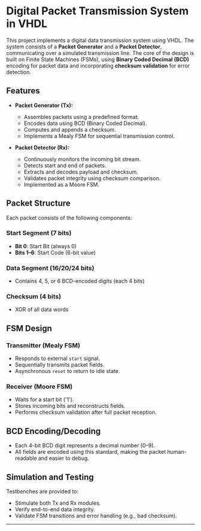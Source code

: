 # Digital Packet Transmission System in VHDL

This project implements a digital data transmission system using VHDL. The system consists of a **Packet Generator** and a **Packet Detector**, communicating over a simulated transmission line. The core of the design is built on Finite State Machines (FSMs), using **Binary Coded Decimal (BCD)** encoding for packet data and incorporating **checksum validation** for error detection.

## Features

- **Packet Generator (Tx):**
  - Assembles packets using a predefined format.
  - Encodes data using BCD (Binary Coded Decimal).
  - Computes and appends a checksum.
  - Implements a Mealy FSM for sequential transmission control.

- **Packet Detector (Rx):**
  - Continuously monitors the incoming bit stream.
  - Detects start and end of packets.
  - Extracts and decodes payload and checksum.
  - Validates packet integrity using checksum comparison.
  - Implemented as a Moore FSM.

## Packet Structure

Each packet consists of the following components:

### Start Segment (7 bits)
- **Bit 0**: Start Bit (always 0)
- **Bits 1–6**: Start Code (6-bit value)

### Data Segment (16/20/24 bits)
- Contains 4, 5, or 6 BCD-encoded digits (each 4 bits)

### Checksum (4 bits)
- XOR of all data words



## FSM Design

### Transmitter (Mealy FSM)
- Responds to external `start` signal.
- Sequentially transmits packet fields.
- Asynchronous `reset` to return to idle state.

### Receiver (Moore FSM)
- Waits for a start bit ('1').
- Stores incoming bits and reconstructs fields.
- Performs checksum validation after full packet reception.

## BCD Encoding/Decoding

- Each 4-bit BCD digit represents a decimal number (0–9).
- All fields are encoded using this standard, making the packet human-readable and easier to debug.

## Simulation and Testing

Testbenches are provided to:
- Stimulate both Tx and Rx modules.
- Verify end-to-end data integrity.
- Validate FSM transitions and error handling (e.g., bad checksum).

---

